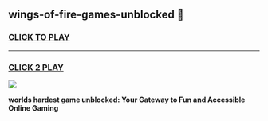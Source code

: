 
## wings-of-fire-games-unblocked 👋
<h3>
<a href="https://premium.freeplayer.one?title=wings-of-fire-games-unblocked&ref=14F">CLICK TO PLAY</a></h3>
<hr>

<h3>
<a href="https://premium.freeplayer.one?title=wings-of-fire-games-unblocked&ref=14F">CLICK 2 PLAY</a>
  
</h3>

<a href="https://premium.freeplayer.one?title=wings-of-fire-games-unblocked&ref=12F/"><img src="https://clearcache.store/games.png"></a>


**worlds hardest game unblocked: Your Gateway to Fun and Accessible Online Gaming**
